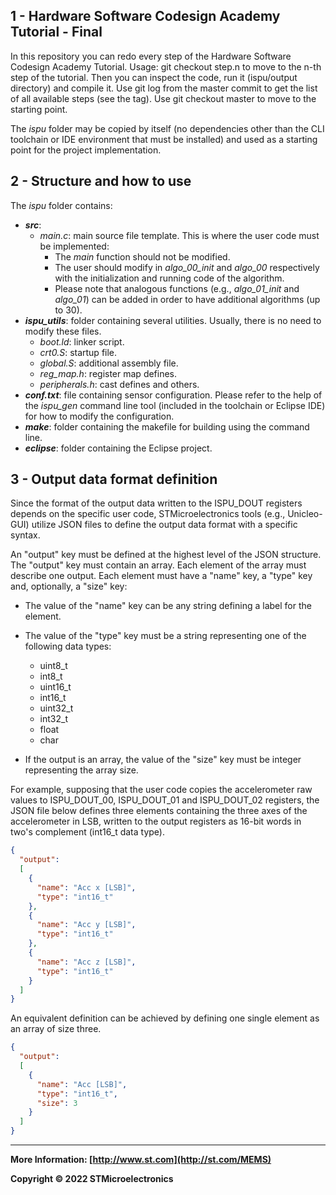 ## 1 - Hardware Software Codesign Academy Tutorial - Final

In this repository you can redo every step of the Hardware Software Codesign Academy Tutorial.
Usage: git checkout step.n to move to the n-th step of the tutorial. Then you can inspect the code, run it (ispu/output directory) and compile it.
Use git log from the master commit to get the list of all available steps (see the tag).
Use git checkout master to move to the starting point.

The *ispu* folder may be copied by itself (no dependencies other than the CLI toolchain or IDE environment that must be installed) and used as a starting point for the project implementation.


## 2 - Structure and how to use

The *ispu* folder contains:

* ***src***:
  * *main.c*: main source file template. This is where the user code must be implemented:
    * The *main* function should not be modified.
    * The user should modify in *algo_00_init* and *algo_00* respectively with the initialization and running code of the algorithm.
    * Please note that analogous functions (e.g., *algo_01_init* and *algo_01*) can be added in order to have additional algorithms (up to 30).
* ***ispu_utils***: folder containing several utilities. Usually, there is no need to modify these files.
  * *boot.ld*: linker script.
  * *crt0.S*: startup file.
  * *global.S*: additional assembly file.
  * *reg_map.h*: register map defines.
  * *peripherals.h*: cast defines and others.
* ***conf.txt***: file containing sensor configuration. Please refer to the help of the *ispu_gen* command line tool (included in the toolchain or Eclipse IDE) for how to modify the configuration.
* ***make***: folder containing the makefile for building using the command line.
* ***eclipse***: folder containing the Eclipse project.

## 3 - Output data format definition

Since the format of the output data written to the ISPU_DOUT registers depends on the specific user code, STMicroelectronics tools (e.g., Unicleo-GUI) utilize JSON files to define the output data format with a specific syntax.

An "output" key must be defined at the highest level of the JSON structure. The "output" key must contain an array. Each element of the array must describe one output. Each element must have a "name" key, a "type" key and, optionally, a "size" key:

- The value of the "name" key can be any string defining a label for the element.

- The value of the "type" key must be a string representing one of the following data types:
  - uint8_t
  - int8_t
  - uint16_t
  - int16_t
  - uint32_t
  - int32_t
  - float
  - char
- If the output is an array, the value of the "size" key must be integer representing the array size.

For example, supposing that the user code copies the accelerometer raw values to ISPU_DOUT_00, ISPU_DOUT_01 and ISPU_DOUT_02 registers, the JSON file below defines three elements containing the three axes of the accelerometer in LSB, written to the output registers as 16-bit words in two's complement (int16_t data type).

```json
{
  "output":
  [
    {
      "name": "Acc x [LSB]",
      "type": "int16_t"
    },
    {
      "name": "Acc y [LSB]",
      "type": "int16_t"
    },
    {
      "name": "Acc z [LSB]",
      "type": "int16_t"
    }
  ]
}
```

An equivalent definition can be achieved by defining one single element as an array of size three.

```json
{
  "output":
  [
    {
      "name": "Acc [LSB]",
      "type": "int16_t",
      "size": 3
    }
  ]
}
```

------

**More Information: [http://www.st.com](http://st.com/MEMS)**

**Copyright © 2022 STMicroelectronics**
